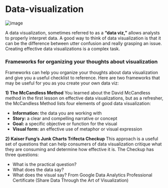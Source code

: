 # Data-visualization
![image](https://user-images.githubusercontent.com/92245436/141315489-c2b839cf-b7dc-4913-8997-320f58f9587a.png)


A data visualization, sometimes referred to as a **“data viz,”** allows analysts to properly interpret data. A good way to think of data visualization is that it can be the difference between utter confusion and really grasping an issue. Creating effective data visualizations is a complex task. 

### Frameworks for organizing your thoughts about visualization
Frameworks can help you organize your thoughts about data visualization and give you a useful checklist to reference. Here are two frameworks that may be useful for you as you create your own data viz: 

**1) The McCandless Method**
You learned about the David McCandless method in the first lesson on effective data visualizations, but as a refresher, the McCandless Method lists four elements of good data visualization: 
- **Information:** the data you are working with
- **Story:** a clear and compelling narrative or concept
- **Goal:** a specific objective or function for the visual
- **Visual form:** an effective use of metaphor or visual expression

**2) Kaiser Fung’s Junk Charts Trifecta Checkup**
This approach is a useful set of questions that can help consumers of data visualization critique what they are consuming and determine how effective it is. The Checkup has three questions:
- What is the practical question? 
- What does the data say?
- What does the visual say? 
From Google Data Analytics Professional Certificate (Share Data Through the Art of Visualization)
